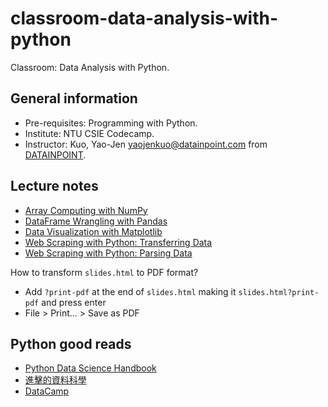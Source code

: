 # classroom-data-analysis-with-python

Classroom: Data Analysis with Python.

## General information

- Pre-requisites: Programming with Python.
- Institute: NTU CSIE Codecamp.
- Instructor: Kuo, Yao-Jen <yaojenkuo@datainpoint.com> from [DATAINPOINT](https://www.datainpoint.com).

## Lecture notes
 
- [Array Computing with NumPy](00-array-computing-with-numpy/lecture.slides.html)
- [DataFrame Wrangling with Pandas](01-dataframe-wrangling-with-pandas/lecture.slides.html)
- [Data Visualization with Matplotlib](02-data-visualization-with-matplotlib/lecture.slides.html)
- [Web Scraping with Python: Transferring Data](03-web-scraping-with-python/transferring-data.slides.html)
- [Web Scraping with Python: Parsing Data](03-web-scraping-with-python/parsing-data.slides.html)

How to transform `slides.html` to PDF format?
- Add `?print-pdf` at the end of `slides.html` making it `slides.html?print-pdf` and press enter
- File > Print... > Save as PDF

## Python good reads

- [Python Data Science Handbook](https://jakevdp.github.io/PythonDataScienceHandbook)
- [進擊的資料科學](https://medium.com/datainpoint/data-science-in-action/home)
- [DataCamp](https://www.datacamp.com?tap_a=5644-dce66f&tap_s=194899-1fb421&utm_medium=affiliate&utm_source=tonykuo)